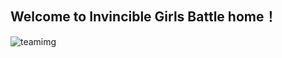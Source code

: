 ## Welcome to Invincible Girls Battle home！
![teamimg](https://github.com/sukiChou/Invincible-girls-battle/blob/master/WechatIMG754.png)
